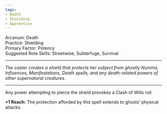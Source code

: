 ```yaml
---
tags:
- Death
- Shielding
- Apprentice
---
```


Arcanum: Death\
Practice: Shielding\
Primary Factor: Potency\
Suggested Rote Skills: Streetwise, Subterfuge, Survival

---

_The caster creates a shield that protects her subject from ghostly Numina, Influences, Manifestations, Death spells, and any death-related powers of other supernatural creatures._

---

Any power attempting to pierce the shield provokes a Clash of Wills roll.

**+1 Reach:** The protection afforded by this spell extends to ghosts’ physical attacks.